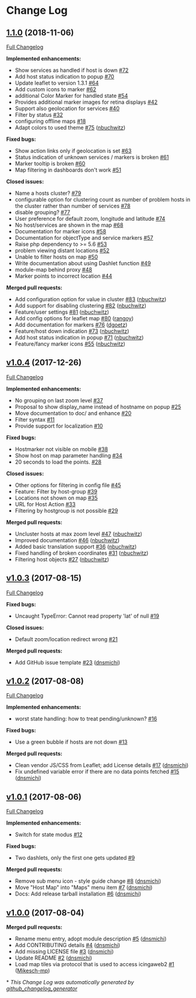 # Change Log

## [1.1.0](https://github.com/nbuchwitz/icingaweb2-module-map/tree/1.1.0) (2018-11-06)
[Full Changelog](https://github.com/nbuchwitz/icingaweb2-module-map/compare/v1.0.4...1.1.0)

**Implemented enhancements:**

- Show services as handled if host is down [\#72](https://github.com/nbuchwitz/icingaweb2-module-map/issues/72)
- Add host status indication to popup [\#70](https://github.com/nbuchwitz/icingaweb2-module-map/issues/70)
- Update leaflet to version 1.3.1 [\#64](https://github.com/nbuchwitz/icingaweb2-module-map/issues/64)
- Add custom icons to marker [\#62](https://github.com/nbuchwitz/icingaweb2-module-map/issues/62)
- additional Color Marker for handled state [\#54](https://github.com/nbuchwitz/icingaweb2-module-map/issues/54)
- Provides additional marker images for retina displays [\#42](https://github.com/nbuchwitz/icingaweb2-module-map/issues/42)
- Support also geolocation for services [\#40](https://github.com/nbuchwitz/icingaweb2-module-map/issues/40)
- Filter by status [\#32](https://github.com/nbuchwitz/icingaweb2-module-map/issues/32)
- configuring offline maps [\#18](https://github.com/nbuchwitz/icingaweb2-module-map/issues/18)
- Adapt colors to used theme [\#75](https://github.com/nbuchwitz/icingaweb2-module-map/pull/75) ([nbuchwitz](https://github.com/nbuchwitz))

**Fixed bugs:**

- Show action links only if geolocation is set [\#63](https://github.com/nbuchwitz/icingaweb2-module-map/issues/63)
- Status indication of unknown services / markers is broken [\#61](https://github.com/nbuchwitz/icingaweb2-module-map/issues/61)
- Marker tooltip is broken [\#60](https://github.com/nbuchwitz/icingaweb2-module-map/issues/60)
- Map filtering in dashboards don't work [\#51](https://github.com/nbuchwitz/icingaweb2-module-map/issues/51)

**Closed issues:**

- Name a hosts cluster? [\#79](https://github.com/nbuchwitz/icingaweb2-module-map/issues/79)
- configurable option for clustering count as number of problem hosts in the cluster rather than number of services [\#78](https://github.com/nbuchwitz/icingaweb2-module-map/issues/78)
- disable grouping? [\#77](https://github.com/nbuchwitz/icingaweb2-module-map/issues/77)
- User preference for default zoom, longitude and latitude [\#74](https://github.com/nbuchwitz/icingaweb2-module-map/issues/74)
- No host/services are shown in the map [\#68](https://github.com/nbuchwitz/icingaweb2-module-map/issues/68)
- Documentation for marker icons [\#58](https://github.com/nbuchwitz/icingaweb2-module-map/issues/58)
- Documentation for objectType and service markers [\#57](https://github.com/nbuchwitz/icingaweb2-module-map/issues/57)
- Raise php dependency to \>= 5.6 [\#53](https://github.com/nbuchwitz/icingaweb2-module-map/issues/53)
- problem viewing distant locations [\#52](https://github.com/nbuchwitz/icingaweb2-module-map/issues/52)
- Unable to filter hosts on map [\#50](https://github.com/nbuchwitz/icingaweb2-module-map/issues/50)
- Write documentation about using Dashlet function [\#49](https://github.com/nbuchwitz/icingaweb2-module-map/issues/49)
- module-map behind proxy [\#48](https://github.com/nbuchwitz/icingaweb2-module-map/issues/48)
- Marker points to incorrect location [\#44](https://github.com/nbuchwitz/icingaweb2-module-map/issues/44)

**Merged pull requests:**

- Add configuration option for value in cluster [\#83](https://github.com/nbuchwitz/icingaweb2-module-map/pull/83) ([nbuchwitz](https://github.com/nbuchwitz))
- Add support for disabling clustering [\#82](https://github.com/nbuchwitz/icingaweb2-module-map/pull/82) ([nbuchwitz](https://github.com/nbuchwitz))
- Feature/user settings [\#81](https://github.com/nbuchwitz/icingaweb2-module-map/pull/81) ([nbuchwitz](https://github.com/nbuchwitz))
- Add config options for leaflet map [\#80](https://github.com/nbuchwitz/icingaweb2-module-map/pull/80) ([rangoy](https://github.com/rangoy))
- Add documentation for markers [\#76](https://github.com/nbuchwitz/icingaweb2-module-map/pull/76) ([dgoetz](https://github.com/dgoetz))
- Feature/host down indication [\#73](https://github.com/nbuchwitz/icingaweb2-module-map/pull/73) ([nbuchwitz](https://github.com/nbuchwitz))
- Add host status indication in popup [\#71](https://github.com/nbuchwitz/icingaweb2-module-map/pull/71) ([nbuchwitz](https://github.com/nbuchwitz))
- Feature/fancy marker icons [\#55](https://github.com/nbuchwitz/icingaweb2-module-map/pull/55) ([nbuchwitz](https://github.com/nbuchwitz))

## [v1.0.4](https://github.com/nbuchwitz/icingaweb2-module-map/tree/v1.0.4) (2017-12-26)
[Full Changelog](https://github.com/nbuchwitz/icingaweb2-module-map/compare/v1.0.3...v1.0.4)

**Implemented enhancements:**

- No grouping on last zoom level [\#37](https://github.com/nbuchwitz/icingaweb2-module-map/issues/37)
- Proposal to show display\_name instead of hostname on popup [\#25](https://github.com/nbuchwitz/icingaweb2-module-map/issues/25)
- Move documentation to doc/ and enhance [\#20](https://github.com/nbuchwitz/icingaweb2-module-map/issues/20)
- Filter syntax [\#11](https://github.com/nbuchwitz/icingaweb2-module-map/issues/11)
- Provide support for localization [\#10](https://github.com/nbuchwitz/icingaweb2-module-map/issues/10)

**Fixed bugs:**

- Hostmarker not visible on mobile  [\#38](https://github.com/nbuchwitz/icingaweb2-module-map/issues/38)
- Show host on map parameter handling [\#34](https://github.com/nbuchwitz/icingaweb2-module-map/issues/34)
- 20 seconds to load the points. [\#28](https://github.com/nbuchwitz/icingaweb2-module-map/issues/28)

**Closed issues:**

- Other options for filtering in config file [\#45](https://github.com/nbuchwitz/icingaweb2-module-map/issues/45)
- Feature: Filter by host-group [\#39](https://github.com/nbuchwitz/icingaweb2-module-map/issues/39)
- Locations not shown on map [\#35](https://github.com/nbuchwitz/icingaweb2-module-map/issues/35)
- URL for Host Action [\#33](https://github.com/nbuchwitz/icingaweb2-module-map/issues/33)
- Filtering by hostgroup is not possible [\#29](https://github.com/nbuchwitz/icingaweb2-module-map/issues/29)

**Merged pull requests:**

- Uncluster hosts at max zoom level [\#47](https://github.com/nbuchwitz/icingaweb2-module-map/pull/47) ([nbuchwitz](https://github.com/nbuchwitz))
- Improved documentation [\#46](https://github.com/nbuchwitz/icingaweb2-module-map/pull/46) ([nbuchwitz](https://github.com/nbuchwitz))
- Added basic translation support [\#36](https://github.com/nbuchwitz/icingaweb2-module-map/pull/36) ([nbuchwitz](https://github.com/nbuchwitz))
- Fixed handling of broken coordinates [\#31](https://github.com/nbuchwitz/icingaweb2-module-map/pull/31) ([nbuchwitz](https://github.com/nbuchwitz))
- Filtering host objects [\#27](https://github.com/nbuchwitz/icingaweb2-module-map/pull/27) ([nbuchwitz](https://github.com/nbuchwitz))

## [v1.0.3](https://github.com/nbuchwitz/icingaweb2-module-map/tree/v1.0.3) (2017-08-15)
[Full Changelog](https://github.com/nbuchwitz/icingaweb2-module-map/compare/v1.0.2...v1.0.3)

**Fixed bugs:**

- Uncaught TypeError: Cannot read property 'lat' of null [\#19](https://github.com/nbuchwitz/icingaweb2-module-map/issues/19)

**Closed issues:**

- Default zoom/location redirect wrong [\#21](https://github.com/nbuchwitz/icingaweb2-module-map/issues/21)

**Merged pull requests:**

- Add GitHub issue template [\#23](https://github.com/nbuchwitz/icingaweb2-module-map/pull/23) ([dnsmichi](https://github.com/dnsmichi))

## [v1.0.2](https://github.com/nbuchwitz/icingaweb2-module-map/tree/v1.0.2) (2017-08-08)
[Full Changelog](https://github.com/nbuchwitz/icingaweb2-module-map/compare/v1.0.1...v1.0.2)

**Implemented enhancements:**

- worst state handling: how to treat pending/unknown? [\#16](https://github.com/nbuchwitz/icingaweb2-module-map/issues/16)

**Fixed bugs:**

- Use a green bubble if hosts are not down [\#13](https://github.com/nbuchwitz/icingaweb2-module-map/issues/13)

**Merged pull requests:**

- Clean vendor JS/CSS from Leaflet; add License details [\#17](https://github.com/nbuchwitz/icingaweb2-module-map/pull/17) ([dnsmichi](https://github.com/dnsmichi))
- Fix undefined variable error if there are no data points fetched [\#15](https://github.com/nbuchwitz/icingaweb2-module-map/pull/15) ([dnsmichi](https://github.com/dnsmichi))

## [v1.0.1](https://github.com/nbuchwitz/icingaweb2-module-map/tree/v1.0.1) (2017-08-06)
[Full Changelog](https://github.com/nbuchwitz/icingaweb2-module-map/compare/v1.0.0...v1.0.1)

**Implemented enhancements:**

- Switch for state modus [\#12](https://github.com/nbuchwitz/icingaweb2-module-map/issues/12)

**Fixed bugs:**

- Two dashlets, only the first one gets updated [\#9](https://github.com/nbuchwitz/icingaweb2-module-map/issues/9)

**Merged pull requests:**

- Remove sub menu icon - style guide change [\#8](https://github.com/nbuchwitz/icingaweb2-module-map/pull/8) ([dnsmichi](https://github.com/dnsmichi))
- Move "Host Map" into "Maps" menu item [\#7](https://github.com/nbuchwitz/icingaweb2-module-map/pull/7) ([dnsmichi](https://github.com/dnsmichi))
- Docs: Add release tarball installation [\#6](https://github.com/nbuchwitz/icingaweb2-module-map/pull/6) ([dnsmichi](https://github.com/dnsmichi))

## [v1.0.0](https://github.com/nbuchwitz/icingaweb2-module-map/tree/v1.0.0) (2017-08-04)
**Merged pull requests:**

- Rename menu entry, adopt module description [\#5](https://github.com/nbuchwitz/icingaweb2-module-map/pull/5) ([dnsmichi](https://github.com/dnsmichi))
- Add CONTRIBUTING details [\#4](https://github.com/nbuchwitz/icingaweb2-module-map/pull/4) ([dnsmichi](https://github.com/dnsmichi))
- Add missing LICENSE file [\#3](https://github.com/nbuchwitz/icingaweb2-module-map/pull/3) ([dnsmichi](https://github.com/dnsmichi))
- Update README [\#2](https://github.com/nbuchwitz/icingaweb2-module-map/pull/2) ([dnsmichi](https://github.com/dnsmichi))
- Load map tiles via protocol that is used to access icingaweb2 [\#1](https://github.com/nbuchwitz/icingaweb2-module-map/pull/1) ([Mikesch-mp](https://github.com/Mikesch-mp))



\* *This Change Log was automatically generated by [github_changelog_generator](https://github.com/skywinder/Github-Changelog-Generator)*